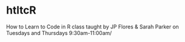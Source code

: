 # htltcR
How to Learn to Code in R class taught by JP Flores &amp; Sarah Parker on Tuesdays and Thursdays 9:30am-11:00am/
